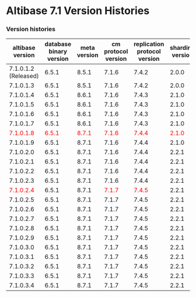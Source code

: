 # Altibase 7.1 Version Histories

### Version histories

| altibase version                   | database binary version        | meta version                   | cm protocol version            | replication protocol version   | sharding version               |
| ---------------------------------- | ------------------------------ | ------------------------------ | ------------------------------ | ------------------------------ | ------------------------------ |
| 7.1.0.1.2  </br>(Released)         | 6.5.1                          | 8.5.1                          | 7.1.6                          | 7.4.2                          | 2.0.0                          |
| 7.1.0.1.3                          | 6.5.1                          | 8.5.1                          | 7.1.6                          | 7.4.2                          | 2.0.0                          |
| 7.1.0.1.4                          | 6.5.1                          | 8.6.1                          | 7.1.6                          | 7.4.3                          | 2.1.0                          |
| 7.1.0.1.5                          | 6.5.1                          | 8.6.1                          | 7.1.6                          | 7.4.3                          | 2.1.0                          |
| 7.1.0.1.6                          | 6.5.1                          | 8.6.1                          | 7.1.6                          | 7.4.3                          | 2.1.0                          |
| 7.1.0.1.7                          | 6.5.1                          | 8.6.1                          | 7.1.6                          | 7.4.3                          | 2.1.0                          |
| <font color="red">7.1.0.1.8</font> | <font color="red">6.5.1</font> | <font color="red">8.7.1</font> | <font color="red">7.1.6</font> | <font color="red">7.4.4</font> | <font color="red">2.1.0</font> |
| 7.1.0.1.9                          | 6.5.1                          | 8.7.1                          | 7.1.6                          | 7.4.4                          | 2.1.0                          |
| 7.1.0.2.0                          | 6.5.1                          | 8.7.1                          | 7.1.6                          | 7.4.4                          | 2.2.1                          |
| 7.1.0.2.1                          | 6.5.1                          | 8.7.1                          | 7.1.6                          | 7.4.4                          | 2.2.1                          |
| 7.1.0.2.2                          | 6.5.1                          | 8.7.1                          | 7.1.6                          | 7.4.4                          | 2.2.1                          |
| 7.1.0.2.3                          | 6.5.1                          | 8.7.1                          | 7.1.6                          | 7.4.4                          | 2.2.1                          |
| <font color="red">7.1.0.2.4</font> | 6.5.1                          | 8.7.1                          | <font color="red">7.1.7</font> | <font color="red">7.4.5</font> | 2.2.1                          |
| 7.1.0.2.5                          | 6.5.1                          | 8.7.1                          | 7.1.7                          | 7.4.5                          | 2.2.1                          |
| 7.1.0.2.6                          | 6.5.1                          | 8.7.1                          | 7.1.7                          | 7.4.5                          | 2.2.1                          |
| 7.1.0.2.7                          | 6.5.1                          | 8.7.1                          | 7.1.7                          | 7.4.5                          | 2.2.1                          |
| 7.1.0.2.8                          | 6.5.1                          | 8.7.1                          | 7.1.7                          | 7.4.5                          | 2.2.1                          |
| 7.1.0.2.9                          | 6.5.1                          | 8.7.1                          | 7.1.7                          | 7.4.5                          | 2.2.1                          |
| 7.1.0.3.0                          | 6.5.1                          | 8.7.1                          | 7.1.7                          | 7.4.5                          | 2.2.1                          |
| 7.1.0.3.1                          | 6.5.1                          | 8.7.1                          | 7.1.7                          | 7.4.5                          | 2.2.1                          |
| 7.1.0.3.2                          | 6.5.1                          | 8.7.1                          | 7.1.7                          | 7.4.5                          | 2.2.1                          |
| 7.1.0.3.3                          | 6.5.1                          | 8.7.1                          | 7.1.7                          | 7.4.5                          | 2.2.1                          |
| 7.1.0.3.4                          | 6.5.1                          | 8.7.1                          | 7.1.7                          | 7.4.5                          | 2.2.1                          |

